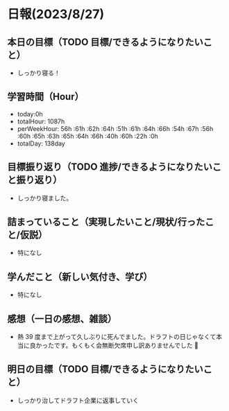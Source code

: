 # 日報(2023/8/27)

## 本日の目標（TODO 目標/できるようになりたいこと）

- しっかり寝る！

## 学習時間（Hour）

- today:0h
- totalHour: 1087h
- perWeekHour: 56h :61h :62h :64h :51h :61h :64h :66h :54h :67h :56h :60h :65h :63h :65h :64h :66h :40h :60h :22h :0h
- totalDay: 138day

## 目標振り返り（TODO 進捗/できるようになりたいこと振り返り）

- しっかり寝ました。

## 詰まっていること（実現したいこと/現状/行ったこと/仮説）

- 特になし

## 学んだこと（新しい気付き、学び）

- 特になし

## 感想（一日の感想、雑談）

- 熱 39 度まで上がって久しぶりに死んでました。ドラフトの日じゃなくて本当に良かったです。もくもく会無断欠席申し訳ありませんでした 🙇

## 明日の目標（TODO 目標/できるようになりたいこと）

- しっかり治してドラフト企業に返事していく
